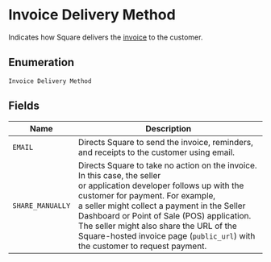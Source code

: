 
# Invoice Delivery Method

Indicates how Square delivers the [invoice](#type-Invoice) to the customer.

## Enumeration

`Invoice Delivery Method`

## Fields

| Name | Description |
|  --- | --- |
| `EMAIL` | Directs Square to send the invoice, reminders, and receipts to the customer using email. |
| `SHARE_MANUALLY` | Directs Square to take no action on the invoice. In this case, the seller<br>or application developer follows up with the customer for payment. For example,<br>a seller might collect a payment in the Seller Dashboard or Point of Sale (POS) application.<br>The seller might also share the URL of the Square-hosted invoice page (`public_url`) with the customer to request payment. |

